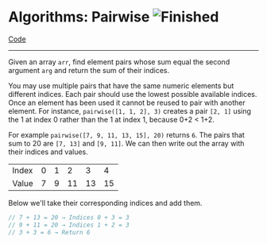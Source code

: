 # Algorithms: Pairwise ![Finished](https://img.shields.io/badge/Progress-Finished-success?style=plastic)

[Code](./pairwise.js)
___

Given an array `arr`, find element pairs whose sum equal the second argument `arg` and return the sum of their indices.

You may use multiple pairs that have the same numeric elements but different indices. Each pair should use the lowest possible available indices. Once an element has been used it cannot be reused to pair with another element. For instance, `pairwise([1, 1, 2], 3)` creates a pair `[2, 1]` using the 1 at index 0 rather than the 1 at index 1, because 0+2 < 1+2.

For example `pairwise([7, 9, 11, 13, 15], 20)` returns `6`. The pairs that sum to 20 are `[7, 13]` and `[9, 11]`. We can then write out the array with their indices and values.

|||||||
|--- |---|---|---|---|---|
|Index|0  | 1 | 2 | 3 |4 |
|Value|7  | 9 |11 |13 |15|

Below we'll take their corresponding indices and add them.
```js
// 7 + 13 = 20 → Indices 0 + 3 = 3
// 9 + 11 = 20 → Indices 1 + 2 = 3
// 3 + 3 = 6 → Return 6
```